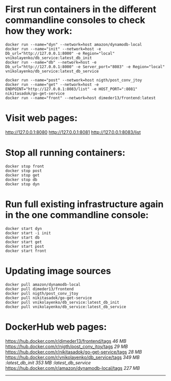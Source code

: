 # First run containers in the different commandline consoles to check how they work:
```
docker run --name="dyn" --network=host amazon/dynamodb-local
docker run --name="init" --network=host -e Db_url="http://127.0.0.1:8000" -e Region="local" vnikolayenko/db_service:latest_db_init
docker run --name="db" --network=host -e Db_url="http://127.0.0.1:8000" -e Server_port="8083" -e Region="local" vnikolayenko/db_service:latest_db_service

docker run --name="post" --network=host nigth/post_conv_jtoy
docker run --name="get" --network=host -e ENDPOINT="http://127.0.0.1:8083/list" -e HOST_PORT=":8081" nikitasadok/go-get-service
docker run --name="front" --network=host dimeder13/frontend:latest
```
# Visit web pages:

http://127.0.0.1:8080
http://127.0.0.1:8081
http://127.0.0.1:8083/list

# Stop all running containers:
```
docker stop front
docker stop post
docker stop get
docker stop db
docker stop dyn
```
# Run full existing infrastructure again in the one commandline console:
```
docker start dyn
docker start -i init
docker start db
docker start get
docker start post
docker start front
```
# Updating image sources
```
docker pull amazon/dynamodb-local
docker pull dimeder13/frontend
docker pull nigth/post_conv_jtoy
docker pull nikitasadok/go-get-service
docker pull vnikolayenko/db_service:latest_db_init
docker pull vnikolayenko/db_service:latest_db_service
```
# DockerHub web pages:

https://hub.docker.com/r/dimeder13/frontend/tags
_46 MB_
https://hub.docker.com/r/nigth/post_conv_jtoy/tags
_29 MB_
https://hub.docker.com/r/nikitasadok/go-get-service/tags
_28 MB_
https://hub.docker.com/r/vnikolayenko/db_service/tags
_349 MB  :latest_db_init_
_353 MB  :latest_db_service_
https://hub.docker.com/r/amazon/dynamodb-local/tags
_227 MB_
___

